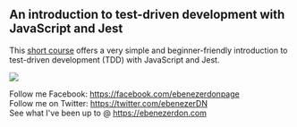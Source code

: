 ## An introduction to test-driven development with JavaScript and Jest

This [short course](https://youtu.be/VfTkMjccTzc) offers a very simple and beginner-friendly introduction to test-driven development (TDD) with JavaScript and Jest.

[<img src="https://res.cloudinary.com/ebenezerdn/image/upload/v1603075154/thumbnail_hklsfx.png">](https://youtu.be/VfTkMjccTzc)

Follow me Facebook: https://facebook.com/ebenezerdonpage <br>
Follow me on Twitter: https://twitter.com/ebenezerDN <br>
See what I've been up to @ https://ebenezerdon.com
